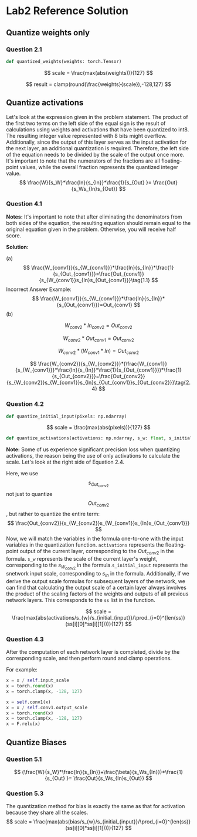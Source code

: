 # Lab2 Reference Solution
## Quantize weights only
### Question 2.1
```python
def quantized_weights(weights: torch.Tensor)
```
$$
scale = \frac{max(abs(weights))}{127}
$$

$$
result = clamp(round(\frac{weights}{scale}),-128,127)
$$



## Quantize activations
Let's look at the expression given in the problem statement. The product of the first two terms on the left side of the equal sign is the result of calculations using weights and activations that have been quantized to int8. The resulting integer value represented with 8 bits might overflow. Additionally, since the output of this layer serves as the input activation for the next layer, an additional quantization is required. Therefore, the left side of the equation needs to be divided by the scale of the output once more. It's important to note that the numerators of the fractions are all floating-point values, while the overall fraction represents the quantized integer value.
$$
\frac{W}{s_W}*\frac{In}{s_{In}}*\frac{1}{s_{Out} }= \frac{Out}{s_Ws_{In}s_{Out}}
$$


### Question 4.1
**Notes:** It's important to note that after eliminating the denominators from both sides of the equation, the resulting equation should remain equal to the original equation given in the problem. Otherwise, you will receive half score.

**Solution:**

(a) 
$$
\frac{W_{conv1}}{s_{W_{conv1}}}*\frac{In}{s_{In}}*\frac{1}{s_{Out_{conv1}}}=\frac{Out_{conv1}}{s_{W_{conv1}}s_{In}s_{Out_{conv1}}}\tag{1.1}
$$
Incorrect Answer Example:
$$
\frac{W_{conv1}}{s_{W_{conv1}}}*\frac{In}{s_{In}}*{s_{Out_{conv1}}}=Out_{conv1}
$$
(b) 

$$
W_{conv2}*In_{conv2} = Out_{conv2}\tag{2.1}
$$

$$
W_{conv2}*Out_{conv1} = Out_{conv2}\tag{2.2}
$$

$$
W_{conv2}*(W_{conv1}*In) = Out_{conv2}\tag{2.3}
$$

$$
\frac{W_{conv2}}{s_{W_{conv2}}}*(\frac{W_{conv1}}{s_{W_{conv1}}}*\frac{In}{s_{In}}*\frac{1}{s_{Out_{conv1}}})*\frac{1}{s_{Out_{conv2}}}=\frac{Out_{conv2}}{s_{W_{conv2}}s_{W_{conv1}}s_{In}s_{Out_{conv1}}s_{Out_{conv2}}}\tag{2.4}
$$



### Question 4.2
```python
def quantize_initial_input(pixels: np.ndarray)
```
$$
scale = \frac{max(abs(pixels))}{127}
$$


```python
def quantize_activations(activations: np.ndarray, s_w: float, s_initial_input: float, ss: List[Tuple[float, float]]) 
```
**Note:** Some of us experience significant precision loss when quantizing activations, the reason being the use of only activations to calculate the scale. Let's look at the right side of Equation 2.4. 

Here, we use $$s_{Out_{conv2}}$$ not just to quantize $$Out_{conv2}$$, but rather to quantize the entire term: 
$$
\frac{Out_{conv2}}{s_{W_{conv2}}s_{W_{conv1}}s_{In}s_{Out_{conv1}}}
$$
Now, we will match the variables in the formula one-to-one with the input variables in the quantization function. `activations` represents the floating-point output of the current layer, corresponding to the $Out_{conv2}$ in the formula. `s_w` represents the scale of the current layer's weight, corresponding to the $s_{W_{conv2}}$ in the formula.`s_initial_input` represents the snetwork input scale, corresponding to $s_{In}$ in the formula. Additionally, if we derive the output scale formulas for subsequent layers of the network, we can find that calculating the output scale of a certain layer always involves the product of the scaling factors of the weights and outputs of all previous network layers. This corresponds to the `ss` list in the function.

$$
scale = \frac{max(abs(activations/s_{w}/s_{initial_{input}}/\prod_{i=0}^{len(ss)} (ss[i][0]*ss[i][1])))}{127}
$$


### Question 4.3
After the computation of each network layer is completed, divide by the corresponding scale, and then perform round and clamp operations.

For example:

```python
x = x / self.input_scale
x = torch.round(x)
x = torch.clamp(x, -128, 127)

x = self.conv1(x)
x = x / self.conv1.output_scale
x = torch.round(x)
x = torch.clamp(x, -128, 127)
x = F.relu(x)
```

## Quantize Biases
### Question 5.1
$$
(\frac{W}{s_W}*\frac{In}{s_{In}}+\frac{\beta}{s_Ws_{In}})*\frac{1}{s_{Out} }= \frac{Out}{s_Ws_{In}s_{Out}}
$$

### Question 5.3
The quantization method for bias is exactly the same as that for activation because they share all the scales.
$$
scale = \frac{max(abs(bias/s_{w}/s_{initial_{input}}/\prod_{i=0}^{len(ss)} (ss[i][0]*ss[i][1])))}{127}
$$



